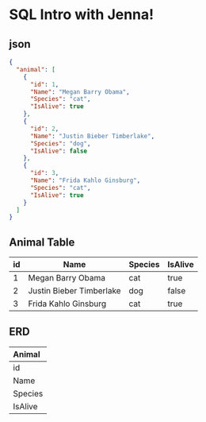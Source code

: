 # SQL Intro with Jenna!


## json
```json
{
  "animal": [
    {
      "id": 1,
      "Name": "Megan Barry Obama",
      "Species": "cat",
      "IsAlive": true
    },
    {
      "id": 2,
      "Name": "Justin Bieber Timberlake",
      "Species": "dog",
      "IsAlive": false
    },
    {
      "id": 3,
      "Name": "Frida Kahlo Ginsburg",
      "Species": "cat",
      "IsAlive": true
    }
  ]
}

```

## Animal Table

| id | Name                     | Species | IsAlive |
|----|--------------------------|---------|---------|
| 1  | Megan Barry Obama        | cat     | true    |
| 2  | Justin Bieber Timberlake | dog     | false   |
| 3  | Frida Kahlo Ginsburg     | cat     | true    |

## ERD
| Animal  |
|:------------|
| id      |
| Name    |
| Species |
| IsAlive |
